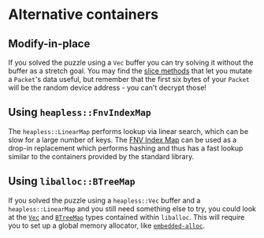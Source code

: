 # Alternative containers

## Modify-in-place

If you solved the puzzle using a `Vec` buffer you can try solving it without the buffer as a
stretch goal. You may find the [slice methods][slice] that let you mutate a `Packet`'s data useful,
but remember that the first six bytes of your `Packet` will be the random device address - you
can't decrypt those!

## Using `heapless::FnvIndexMap`

The `heapless::LinearMap` performs lookup via linear search, which can be slow for a large number of
keys. The [FNV Index Map][fnv-map] can be used as a drop-in replacement which performs hashing and
thus has a fast lookup similar to the containers provided by the standard library.

## Using `liballoc::BTreeMap`

If you solved the puzzle using a `heapless::Vec` buffer and a `heapless::LinearMap` and you still need something else to try, you could look at the [`Vec`][vec] and [`BTreeMap`][btreemap] types contained within `liballoc`. This will require you to set up a global memory allocator, like [`embedded-alloc`][embedded-alloc].

[vec]: https://doc.rust-lang.org/alloc/vec/struct.Vec.html
[btreemap]: https://doc.rust-lang.org/alloc/collections/struct.BTreeMap.html
[embedded-alloc]: https://github.com/rust-embedded/embedded-alloc
[slice]: https://doc.rust-lang.org/std/primitive.slice.html#methods
[fnv-map]:https://docs.rs/heapless/latest/heapless/index_map/type.FnvIndexMap.html

